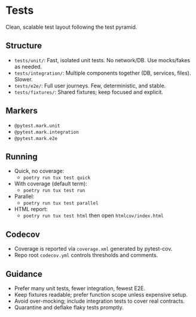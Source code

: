 # Tests

Clean, scalable test layout following the test pyramid.

## Structure

- `tests/unit/`: Fast, isolated unit tests. No network/DB. Use mocks/fakes as needed.
- `tests/integration/`: Multiple components together (DB, services, files). Slower.
- `tests/e2e/`: Full user journeys. Few, deterministic, and stable.
- `tests/fixtures/`: Shared fixtures; keep focused and explicit.

## Markers

- `@pytest.mark.unit`
- `@pytest.mark.integration`
- `@pytest.mark.e2e`

## Running

- Quick, no coverage:
  - `poetry run tux test quick`
- With coverage (default term):
  - `poetry run tux test run`
- Parallel:
  - `poetry run tux test parallel`
- HTML report:
  - `poetry run tux test html` then open `htmlcov/index.html`

## Codecov

- Coverage is reported via `coverage.xml` generated by pytest-cov.
- Repo root `codecov.yml` controls thresholds and comments.

## Guidance

- Prefer many unit tests, fewer integration, fewest E2E.
- Keep fixtures readable; prefer function scope unless expensive setup.
- Avoid over-mocking; include integration tests to cover real contracts.
- Quarantine and deflake flaky tests promptly.
